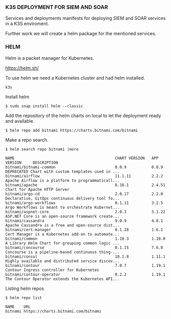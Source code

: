 ### K3S DEPLOYMENT FOR SIEM AND SOAR
Services and deployments manifests for deploying SIEM and SOAR services in a K3S enviroment.

Further work we will create a helm package for the mentioned services.

### HELM
Helm is a packet manager for Kubernetes.

https://helm.sh/

To use helm we need a Kubernetes cluster and had helm installed.

```
k3s
```
Install helm

```
$ sudo snap install helm --classic
```

Add the repository of the helm charts on local to let the deployment ready and available.

```
$ helm repo add bitnami https://charts.bitnami.com/bitnami
```
Make a repo search.
```
$ helm search repo bitnami |more
```
```
NAME                                            CHART VERSION   APP VERSION     DESCRIPTION
bitnami/bitnami-common                          0.0.9           0.0.9           DEPRECATED Chart with custom templates used in ...
bitnami/airflow                                 11.1.11         2.2.2           Apache Airflow is a platform to programmaticall...
bitnami/apache                                  8.10.1          2.4.51          Chart for Apache HTTP Server
bitnami/argo-cd                                 2.0.17          2.2.0           Declarative, GitOps continuous delivery tool fo...
bitnami/argo-workflows                          0.1.11          3.2.5           Argo Workflows is meant to orchestrate Kubernet...
bitnami/aspnet-core                             2.0.3           3.1.22          ASP.NET Core is an open-source framework create...
bitnami/cassandra                               9.0.9           4.0.1           Apache Cassandra is a free and open-source dist...
bitnami/cert-manager                            0.1.28          1.6.1           Cert Manager is a Kubernetes add-on to automate...
bitnami/common                                  1.10.3          1.10.0          A Library Helm Chart for grouping common logic ...
bitnami/concourse                               0.1.15          7.6.0           Concourse is a pipeline-based continuous thing-...
bitnami/consul                                  10.1.8          1.11.1          Highly available and distributed service discov...
bitnami/contour                                 7.0.7           1.19.1          Contour Ingress controller for Kubernetes
bitnami/contour-operator                        0.2.2           1.19.1          The Contour Operator extends the Kubernetes API...

```
Listing helm repos

```
$ helm repo list
```

```
NAME    URL
bitnami https://charts.bitnami.com/bitnami
```
